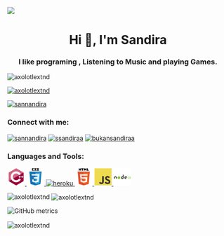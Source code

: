 ![](https://i.pinimg.com/originals/7e/d5/de/7ed5debe3bafdd92058f422986d2223f.gif )

<h1 align="center">Hi 👋, I'm Sandira</h1>
<h3 align="center">I like programing , Listening to Music and playing Games.</h3>

<p align="left"> <img src="https://komarev.com/ghpvc/?username=axolotlextnd&label=Profile%20views&color=0e75b6&style=flat" alt="axolotlextnd" /> </p>

<p align="left"> <a href="https://github.com/ryo-ma/github-profile-trophy"><img src="https://github-profile-trophy.vercel.app/?username=axolotlextnd" alt="axolotlextnd" /></a> </p>

<p align="left"> <a href="https://twitter.com/sannandira" target="blank"><img src="https://img.shields.io/twitter/follow/sannandira?logo=twitter&style=for-the-badge" alt="sannandira" /></a> </p>


<h3 align="left">Connect with me:</h3>
<p align="left">
<a href="https://twitter.com/sannandira" target="blank"><img align="center" src="https://raw.githubusercontent.com/rahuldkjain/github-profile-readme-generator/master/src/images/icons/Social/twitter.svg" alt="sannandira" height="30" width="40" /></a>
<a href="https://fb.com/ssandiraa" target="blank"><img align="center" src="https://raw.githubusercontent.com/rahuldkjain/github-profile-readme-generator/master/src/images/icons/Social/facebook.svg" alt="ssandiraa" height="30" width="40" /></a>
<a href="https://instagram.com/bukansandiraa" target="blank"><img align="center" src="https://raw.githubusercontent.com/rahuldkjain/github-profile-readme-generator/master/src/images/icons/Social/instagram.svg" alt="bukansandiraa" height="30" width="40" /></a>
</p>

<h3 align="left">Languages and Tools:</h3>
<p align="left"> <a href="https://www.w3schools.com/cpp/" target="_blank"> <img src="https://raw.githubusercontent.com/devicons/devicon/master/icons/cplusplus/cplusplus-original.svg" alt="cplusplus" width="40" height="40"/> </a> <a href="https://www.w3schools.com/css/" target="_blank"> <img src="https://raw.githubusercontent.com/devicons/devicon/master/icons/css3/css3-original-wordmark.svg" alt="css3" width="40" height="40"/> </a> <a href="https://heroku.com" target="_blank"> <img src="https://www.vectorlogo.zone/logos/heroku/heroku-icon.svg" alt="heroku" width="40" height="40"/> </a> <a href="https://www.w3.org/html/" target="_blank"> <img src="https://raw.githubusercontent.com/devicons/devicon/master/icons/html5/html5-original-wordmark.svg" alt="html5" width="40" height="40"/> </a> <a href="https://developer.mozilla.org/en-US/docs/Web/JavaScript" target="_blank"> <img src="https://raw.githubusercontent.com/devicons/devicon/master/icons/javascript/javascript-original.svg" alt="javascript" width="40" height="40"/> </a> <a href="https://nodejs.org" target="_blank"> <img src="https://raw.githubusercontent.com/devicons/devicon/master/icons/nodejs/nodejs-original-wordmark.svg" alt="nodejs" width="40" height="40"/> </a> </p>

<p><img align="left" src="https://github-readme-stats.vercel.app/api/top-langs?username=axolotlextnd&show_icons=true&theme=dracula&locale=en&layout=compact" alt="axolotlextnd" /></p>

<p>&nbsp;<img align="center" src="https://github-readme-stats.vercel.app/api?username=axolotlextnd&show_icons=true&locale=en" alt="axolotlextnd" /></p>

![GitHub metrics](https://metrics.lecoq.io/axolotlextnd)  

<p><img align="center" src="https://github-readme-streak-stats.herokuapp.com/?user=axolotlextnd&" alt="axolotlextnd" /></p>

